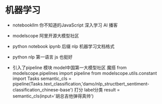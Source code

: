 # 机器学习

- notebookllm
你不知道的JavaScript 深入学习
AI 播客

- modelscope
  阿里开源大模型社区
- python notebook
  ipynb 后缀
  nlp 机器学习文档格式

- python 
  nlp 第一语言
  js 也挺好

- 引入了pipeline 模块
  model中国第一大模型社区
  魔搭
  from modelscope.pipelines import pipeline
  from modelscope.utils.constant import Tasks
  semantic_cls = pipeline(Tasks.text_classification,'damo/nlp_structbert_sentiment-classification_chinese-base')
  打分 label分类
  result = semantic_cls(input='胡总吉他弹得真帅')